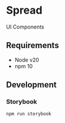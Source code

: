# Spread

UI Components

## Requirements

- Node v20
- npm 10

## Development

### Storybook

`npm run storybook`
